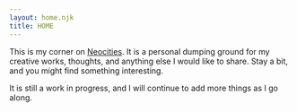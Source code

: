 ```yaml
---
layout: home.njk
title: HOME
---
```


This is my corner on <a href="https://neocities.org/site/errormine">Neocities</a>. It is a personal dumping ground for my creative works, thoughts, and anything else I would like to share. Stay a bit, and you might find something interesting. 

It is still a work in progress, and I will continue to add more things as I go along.